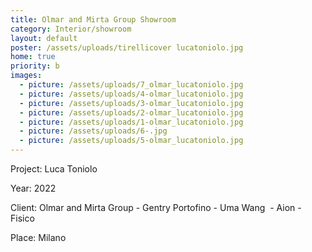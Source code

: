 ```yaml
---
title: Olmar and Mirta Group Showroom
category: Interior/showroom
layout: default
poster: /assets/uploads/tirellicover lucatoniolo.jpg
home: true
priority: b
images:
  - picture: /assets/uploads/7_olmar_lucatoniolo.jpg
  - picture: /assets/uploads/4-olmar_lucatoniolo.jpg
  - picture: /assets/uploads/3-olmar_lucatoniolo.jpg
  - picture: /assets/uploads/2-olmar_lucatoniolo.jpg
  - picture: /assets/uploads/1-olmar_lucatoniolo.jpg
  - picture: /assets/uploads/6-.jpg
  - picture: /assets/uploads/5-olmar_lucatoniolo.jpg
---
```

Project: Luca Toniolo

Year: 2022

Client: Olmar and Mirta Group - Gentry Portofino - Uma Wang  - Aion - Fisico 

Place: Milano

